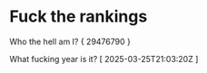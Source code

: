 # Fuck the rankings

Who the hell am I?
{ 29476790 }

What fucking year is it?
[ 2025-03-25T21:03:20Z ]
